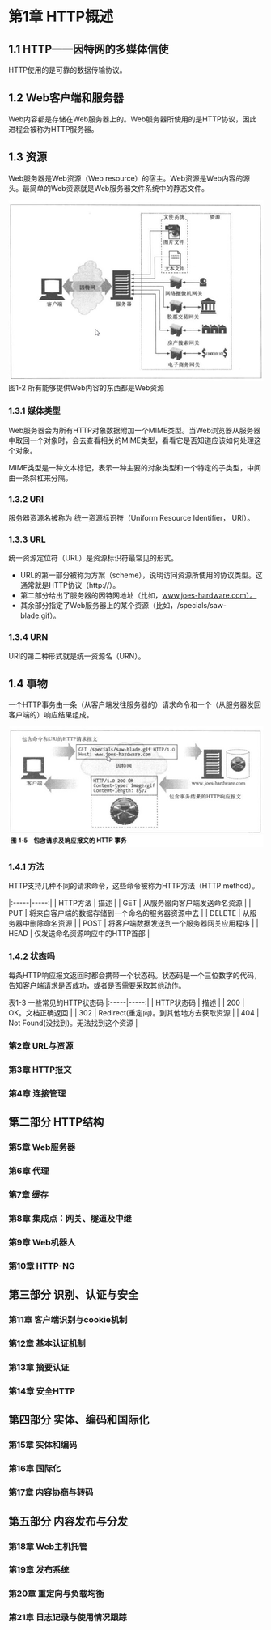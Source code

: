 # 第1章 HTTP概述 #

## 1.1 HTTP——因特网的多媒体信使 ##
HTTP使用的是可靠的数据传输协议。

## 1.2 Web客户端和服务器 ##
Web内容都是存储在Web服务器上的。Web服务器所使用的是HTTP协议，因此进程会被称为HTTP服务器。

## 1.3 资源 ##
Web服务器是Web资源（Web resource）的宿主。Web资源是Web内容的源头。最简单的Web资源就是Web服务器文件系统中的静态文件。

![img/1_2.jpg](img/1_2.jpg)
图1-2 所有能够提供Web内容的东西都是Web资源

### 1.3.1 媒体类型 ###
Web服务器会为所有HTTP对象数据附加一个MIME类型。当Web浏览器从服务器中取回一个对象时，会去查看相关的MIME类型，看看它是否知道应该如何处理这个对象。

MIME类型是一种文本标记，表示一种主要的对象类型和一个特定的子类型，中间由一条斜杠来分隔。

### 1.3.2 URI ###
服务器资源名被称为 统一资源标识符（Uniform Resource Identifier， URI）。

### 1.3.3 URL ###
统一资源定位符（URL）是资源标识符最常见的形式。

* URL的第一部分被称为方案（scheme），说明访问资源所使用的协议类型。这通常就是HTTP协议（http://）。
* 第二部分给出了服务器的因特网地址（比如，www.joes-hardware.com）。
* 其余部分指定了Web服务器上的某个资源（比如，/specials/saw-blade.gif）。

### 1.3.4 URN ###
URI的第二种形式就是统一资源名（URN）。

## 1.4 事物 ##
一个HTTP事务由一条（从客户端发往服务器的）请求命令和一个（从服务器发回客户端的）响应结果组成。

![img/1_5.jpg](img/1_5.jpg)

### 1.4.1 方法 ###
HTTP支持几种不同的请求命令，这些命令被称为HTTP方法（HTTP method）。

|:-----|-----:|
| HTTP方法 | 描述 |
| GET | 从服务器向客户端发送命名资源 |
| PUT | 将来自客户端的数据存储到一个命名的服务器资源中去 |
| DELETE | 从服务器中删除命名资源 |
| POST | 将客户端数据发送到一个服务器网关应用程序 |
| HEAD | 仅发送命名资源响应中的HTTP首部 |

### 1.4.2 状态吗 ###
每条HTTP响应报文返回时都会携带一个状态码。状态码是一个三位数字的代码，告知客户端请求是否成功，或者是否需要采取其他动作。

表1-3 一些常见的HTTP状态码
|:-----|-----:|
| HTTP状态码 | 描述 |
| 200 | OK。文档正确返回 |
| 302 | Redirect(重定向)。到其他地方去获取资源 |
| 404 | Not Found(没找到)。无法找到这个资源 |

### 第2章 URL与资源 ###

### 第3章 HTTP报文 ###

### 第4章 连接管理 ###

## 第二部分 HTTP结构 ##

### 第5章 Web服务器 ###

### 第6章 代理 ###

### 第7章 缓存 ###

### 第8章 集成点：网关、隧道及中继 ###

### 第9章 Web机器人 ###

### 第10章 HTTP-NG ###

## 第三部分 识别、认证与安全 ##

### 第11章 客户端识别与cookie机制 ###

### 第12章 基本认证机制 ###

### 第13章 摘要认证 ###

### 第14章 安全HTTP ###

## 第四部分 实体、编码和国际化 ##

### 第15章 实体和编码 ###

### 第16章 国际化 ###

### 第17章 内容协商与转码 ###

## 第五部分 内容发布与分发 ##

### 第18章 Web主机托管 ###

### 第19章 发布系统 ###

### 第20章 重定向与负载均衡 ###

### 第21章 日志记录与使用情况跟踪 ###

